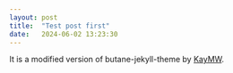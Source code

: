 ```yaml
---
layout: post
title:  "Test post first"
date:   2024-06-02 13:23:30
---
```

It is a modified version of butane-jekyll-theme by [KayMW](https://github.com/RedL0tus).